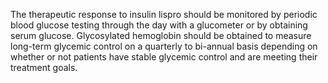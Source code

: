 The therapeutic response to insulin lispro should be monitored by periodic blood glucose testing through the day with a glucometer or by obtaining serum glucose. Glycosylated hemoglobin should be obtained to measure long-term glycemic control on a quarterly to bi-annual basis depending on whether or not patients have stable glycemic control and are meeting their treatment goals.